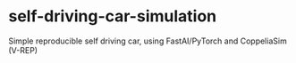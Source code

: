 # self-driving-car-simulation
Simple reproducible self driving car, using FastAI/PyTorch and CoppeliaSim (V-REP)
